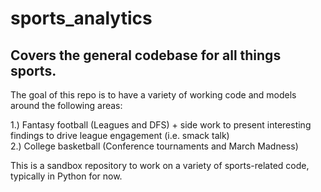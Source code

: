 # sports_analytics

## Covers the general codebase for all things sports.

The goal of this repo is to have a variety of working code and models around the following areas:

1.) Fantasy football (Leagues and DFS) + side work to present interesting findings to drive league engagement (i.e. smack talk)  
2.) College basketball (Conference tournaments and March Madness)  

This is a sandbox repository to work on a variety of sports-related code, typically in Python for now.
